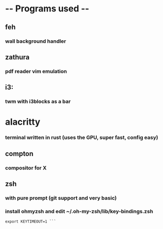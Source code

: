 # -- Programs used --

## feh
### wall background handler

## zathura
### pdf reader vim emulation

## i3:
### twm with i3blocks as a bar

# alacritty
### terminal written in rust (uses the GPU, super fast, config easy)

## compton
### compositor for X

## zsh
### with pure prompt (git support and very basic)
### install ohmyzsh and edit ~/.oh-my-zsh/lib/key-bindings.zsh
```	bindkey -v
export KEYTIMEOUT=1 ```

